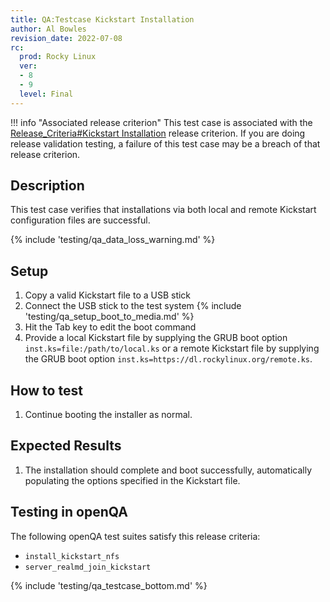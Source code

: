 ```yaml
---
title: QA:Testcase Kickstart Installation
author: Al Bowles
revision_date: 2022-07-08
rc:
  prod: Rocky Linux
  ver:
  - 8
  - 9
  level: Final
---
```


!!! info "Associated release criterion"
    This test case is associated with the [Release_Criteria#Kickstart Installation](9_release_criteria.md#kickstart-installation) release criterion. If you are doing release validation testing, a failure of this test case may be a breach of that release criterion.

## Description
This test case verifies that installations via both local and remote Kickstart configuration files are successful.

{% include 'testing/qa_data_loss_warning.md' %}

## Setup
1. Copy a valid Kickstart file to a USB stick
1. Connect the USB stick to the test system
{% include 'testing/qa_setup_boot_to_media.md' %}
1. Hit the Tab key to edit the boot command
1. Provide a local Kickstart file by supplying the GRUB boot option `inst.ks=file:/path/to/local.ks` or a remote Kickstart file by supplying the GRUB boot option `inst.ks=https://dl.rockylinux.org/remote.ks`.

## How to test
1. Continue booting the installer as normal.

## Expected Results
1. The installation should complete and boot successfully, automatically populating the options specified in the Kickstart file.

## Testing in openQA
The following openQA test suites satisfy this release criteria:
- `install_kickstart_nfs`
- `server_realmd_join_kickstart`
<!-- TODO provide a test suite that does not require PARALLEL_WITH= -->

{% include 'testing/qa_testcase_bottom.md' %}

